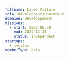 ```yaml
---
fullname: Laure Villain
role: Développeur/Opérateur
domaine: Développement
missions:
  - start: 2023-06-30
    end: 2024-12-31
    status: independent
startups:
  - locatio
memberType: beta
---
```


